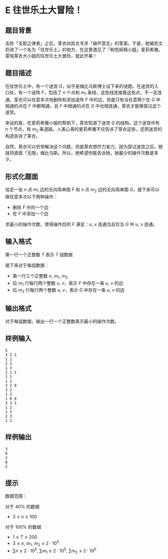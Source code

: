 # E 往世乐土大冒险！

## 题目背景

击败「支配之律者」之后，芽衣向凯文寻求「崩坏意志」的答案。于是，她被凯文扔进了一个名为「往世乐土」的地方，在这里遇见了「粉色妖精小姐」爱莉希雅。雷电芽衣大小姐的往世乐土大冒险，就此开幕！

## 题目描述

在往世乐土中，有一个迷宫 $G$，似乎是梅比乌斯博士设下来的谜题。在迷宫的入口处，有一个迷阵 $F$，包括了 $n$ 个点和 $m_1$ 条线，这些线连接着这些点，不一定连通。芽衣可以任意多次地删除和添加迷阵 $F$ 中的边，但是只有当任意两个在 $G$ 中相通的点在 $F$ 中都相通，且 $F$ 中相通的点在 $G$ 中也相连通，芽衣才能够穿过这个迷宫。

幸运的是，在爱莉希雅小姐的帮助下，芽衣知道了迷宫 $G$ 的结构。这个迷宫中有 $n$ 个节点，有 $m_2$ 条道路。人美心善的爱莉希雅不仅告诉了芽衣这些，还把迷宫的构造告诉了芽衣。

自然，芽衣可以穷举解决这个问题，但是芽衣想尽力省力，因为穿过迷宫之后，她就将直面「无限」梅比乌斯。所以，她希望你能告诉她，她最少的操作次数是多少。

## 形式化题面

给定一张 $n$ 点 $m_1$ 边的无向简单图 $F$ 和 $n$ 点 $m_2$ 边的无向简单图 $G$，接下来可以做任意多次以下两种操作：

- 删除 $F$ 中的一个边
- 在 $F$ 中添加一个边

求最小的操作次数，使得操作后的 $F$ 满足：$u,\ v$ 连通当且仅当 $G$ 中 $u,\ v$ 连通。

## 输入格式

第一行一个正整数 $T$ 表示 $T$ 组数据

接下来对于每组数据：

- 第一行三个正整数 $n,\ m_1,\ m_2$
- 后 $m_1$ 行每行两个整数 $u,\ v$，表示 $F$ 中存在一条 $u,\ v$ 的边
- 后 $m_2$ 行每行两个整数 $u,\ v$，表示 $G$ 中存在一条 $u,\ v$ 的边

## 输出格式

对于每组数据，输出一行一个正整数表示最小的操作次数。

## 样例输入

```plaintext
5
3 2 1
1 2
2 3
1 3
2 1 1
1 2
1 2
3 2 0
3 2
1 2
1 0 0
3 3 1
1 2
1 3
2 3
1 2
```

## 样例输出

```plaintext
3
0
2
0
2
```

## 提示

数据范围：

对于 $40\%$ 的数据

- $3 \leq n \leq 100$

对于 $100\%$ 的数据

- $1 \leq T \leq 200$
- $3 \leq n,\ m_1,\ m_2 \leq 2\cdot 10^5$
- $\sum n \leq 2\cdot 10^5,\ \sum m_1 \leq 2\cdot 10^5,\ \sum m_2 \leq 2\cdot 10^5$
